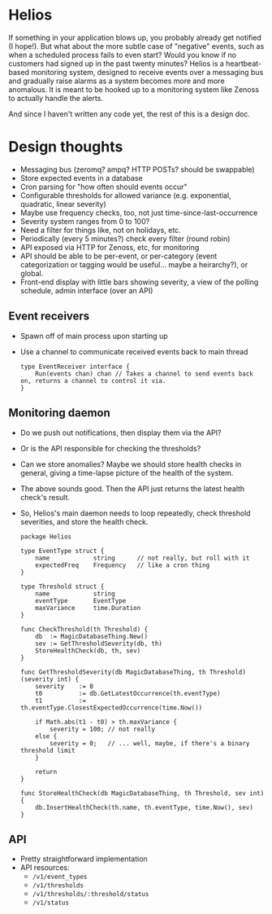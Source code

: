 # Helios

If something in your application blows up, you probably already get notified (I hope!). But what about the more subtle
case of "negative" events, such as when a scheduled process fails to even start? Would you know if no customers had
signed up in the past twenty minutes? Helios is a heartbeat-based monitoring system, designed to receive events over
a messaging bus and gradually raise alarms as a system becomes more and more anomalous. It is meant to be hooked up to
a monitoring system like Zenoss to actually handle the alerts.

And since I haven't written any code yet, the rest of this is a design doc.

# Design thoughts

* Messaging bus (zeromq? ampq? HTTP POSTs? should be swappable)
* Store expected events in a database
* Cron parsing for "how often should events occur"
* Configurable thresholds for allowed variance (e.g. exponential, quadratic, linear severity)
* Maybe use frequency checks, too, not just time-since-last-occurrence
* Severity system ranges from 0 to 100?
* Need a filter for things like, not on holidays, etc.
* Periodically (every 5 minutes?) check every filter (round robin)
* API exposed via HTTP for Zenoss, etc, for monitoring
* API should be able to be per-event, or per-category (event categorization or tagging would be
  useful... maybe a heirarchy?), or global.
* Front-end display with little bars showing severity, a view of the polling schedule, admin interface (over an API)

## Event receivers

* Spawn off of main process upon starting up
* Use a channel to communicate received events back to main thread


      type EventReceiver interface {
          Run(events chan) chan // Takes a channel to send events back on, returns a channel to control it via.
      }

## Monitoring daemon

* Do we push out notifications, then display them via the API?
* Or is the API responsible for checking the thresholds?
* Can we store anomalies? Maybe we should store health checks in general, giving a time-lapse picture of the
  health of the system.
* The above sounds good. Then the API just returns the latest health check's result.
* So, Helios's main daemon needs to loop repeatedly, check threshold severities, and store the health check.

      package Helios

      type EventType struct {
          name            string      // not really, but roll with it
          expectedFreq    Frequency   // like a cron thing
      }

      type Threshold struct {
          name            string
          eventType       EventType
          maxVariance     time.Duration
      }

      func CheckThreshold(th Threshold) {
          db  := MagicDatabaseThing.New()
          sev := GetThresholdSeverity(db, th)
          StoreHealthCheck(db, th, sev)
      }

      func GetThresholdSeverity(db MagicDatabaseThing, th Threshold) (severity int) {
          severity    := 0
          t0          := db.GetLatestOccurrence(th.eventType)
          t1          := th.eventType.ClosestExpectedOccurrence(time.Now())

          if Math.abs(t1 - t0) > th.maxVariance {
              severity = 100; // not really
          else {
              severity = 0;   // ... well, maybe, if there's a binary threshold limit
          }

          return
      }

      func StoreHealthCheck(db MagicDatabaseThing, th Threshold, sev int) {
          db.InsertHealthCheck(th.name, th.eventType, time.Now(), sev)
      }

## API

* Pretty straightforward implementation
* API resources:
    * `/v1/event_types`
    * `/v1/thresholds`
    * `/v1/thresholds/:threshold/status`
    * `/v1/status`